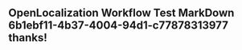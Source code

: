 <properties
ms.topic="hero-topic"
ms.test1="hero-topic"
ms.test2="test"/>

## OpenLocalization Workflow Test MarkDown 6b1ebf11-4b37-4004-94d1-c77878313977 thanks!
<!--HONumber=Mar16_HO4-->
